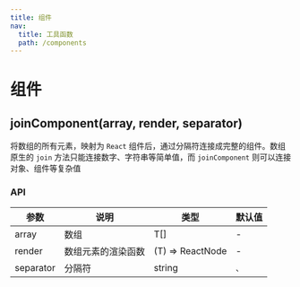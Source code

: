 ```yaml
---
title: 组件
nav:
  title: 工具函数
  path: /components
---
```


# 组件

## joinComponent(array, render, separator)

将数组的所有元素，映射为 `React` 组件后，通过分隔符连接成完整的组件。数组原生的 `join` 方法只能连接数字、字符串等简单值，而 `joinComponent` 则可以连接对象、组件等复杂值

### API

| 参数      | 说明               | 类型             | 默认值 |
| --------- | ------------------ | ---------------- | ------ |
| array     | 数组               | T[]              | -      |
| render    | 数组元素的渲染函数 | (T) => ReactNode | -      |
| separator | 分隔符             | string           | `、`   |
